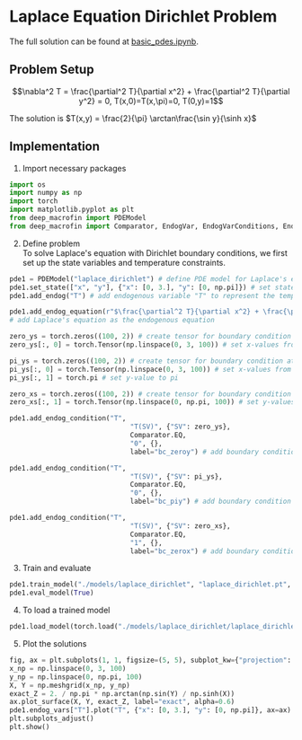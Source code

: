 # Laplace Equation Dirichlet Problem

The full solution can be found at <a href="https://github.com/rotmanfinhub/deep-macrofin/blob/develop/examples/basic_examples/basic_pdes.ipynb" target="_blank">basic_pdes.ipynb</a>.

## Problem Setup
$$\nabla^2 T = \frac{\partial^2 T}{\partial x^2} + \frac{\partial^2 T}{\partial y^2} = 0, T(x,0)=T(x,\pi)=0, T(0,y)=1$$

The solution is $T(x,y) = \frac{2}{\pi} \arctan\frac{\sin y}{\sinh x}$

## Implementation

1. Import necessary packages
```py
import os
import numpy as np
import torch
import matplotlib.pyplot as plt
from deep_macrofin import PDEModel
from deep_macrofin import Comparator, EndogVar, EndogVarConditions, EndogEquation
```

2. Define problem  
To solve Laplace's equation with Dirichlet boundary conditions, we first set up the state variables and temperature constraints.
```py
pde1 = PDEModel("laplace_dirichlet") # define PDE model for Laplace's equation with Dirichlet boundary conditions
pde1.set_state(["x", "y"], {"x": [0, 3.], "y": [0, np.pi]}) # set state variables "x" and "y" with their respective ranges
pde1.add_endog("T") # add endogenous variable "T" to represent the temperature

pde1.add_endog_equation(r"$\frac{\partial^2 T}{\partial x^2} + \frac{\partial^2 T}{\partial y^2} = 0$", label="base_pde") 
# add Laplace's equation as the endogenous equation

zero_ys = torch.zeros((100, 2)) # create tensor for boundary condition at y=0
zero_ys[:, 0] = torch.Tensor(np.linspace(0, 3, 100)) # set x-values from 0 to 3

pi_ys = torch.zeros((100, 2)) # create tensor for boundary condition at y=pi
pi_ys[:, 0] = torch.Tensor(np.linspace(0, 3, 100)) # set x-values from 0 to 3
pi_ys[:, 1] = torch.pi # set y-value to pi

zero_xs = torch.zeros((100, 2)) # create tensor for boundary condition at x=0
zero_xs[:, 1] = torch.Tensor(np.linspace(0, np.pi, 100)) # set y-values from 0 to pi

pde1.add_endog_condition("T", 
                              "T(SV)", {"SV": zero_ys},
                              Comparator.EQ,
                              "0", {},
                              label="bc_zeroy") # add boundary condition for T=0 at y=0

pde1.add_endog_condition("T", 
                              "T(SV)", {"SV": pi_ys},
                              Comparator.EQ,
                              "0", {},
                              label="bc_piy") # add boundary condition for T=0 at y=pi

pde1.add_endog_condition("T", 
                              "T(SV)", {"SV": zero_xs},
                              Comparator.EQ,
                              "1", {},
                              label="bc_zerox") # add boundary condition for T=1 at x=0

```

3. Train and evaluate
```py
pde1.train_model("./models/laplace_dirichlet", "laplace_dirichlet.pt", True)
pde1.eval_model(True)
```

4. To load a trained model
```py
pde1.load_model(torch.load("./models/laplace_dirichlet/laplace_dirichlet.pt"))
```

5. Plot the solutions
```py
fig, ax = plt.subplots(1, 1, figsize=(5, 5), subplot_kw={"projection": "3d"})
x_np = np.linspace(0, 3, 100)
y_np = np.linspace(0, np.pi, 100)
X, Y = np.meshgrid(x_np, y_np)
exact_Z = 2. / np.pi * np.arctan(np.sin(Y) / np.sinh(X))
ax.plot_surface(X, Y, exact_Z, label="exact", alpha=0.6)
pde1.endog_vars["T"].plot("T", {"x": [0, 3.], "y": [0, np.pi]}, ax=ax)
plt.subplots_adjust()
plt.show()
```

